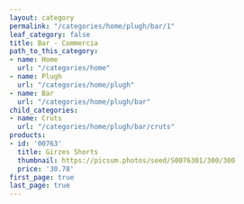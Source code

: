 ```yaml
---
layout: category
permalink: "/categories/home/plugh/bar/1"
leaf_category: false
title: Bar - Commercia
path_to_this_category:
- name: Home
  url: "/categories/home"
- name: Plugh
  url: "/categories/home/plugh"
- name: Bar
  url: "/categories/home/plugh/bar"
child_categories:
- name: Cruts
  url: "/categories/home/plugh/bar/cruts"
products:
- id: '00763'
  title: Girzes Shorts
  thumbnail: https://picsum.photos/seed/S0076301/300/300
  price: '30.78'
first_page: true
last_page: true
---
```

